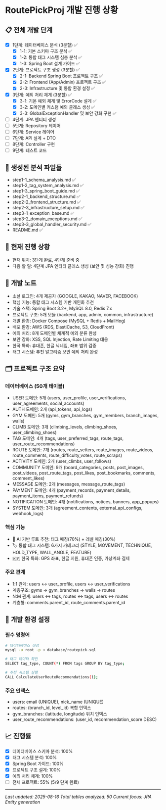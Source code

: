 # RoutePickProj 개발 진행 상황

## 📋 전체 개발 단계
- [x] 1단계: 데이터베이스 분석 (3분할) ✅
  - [x] 1-1: 기본 스키마 구조 분석 ✅
  - [x] 1-2: 통합 태그 시스템 심층 분석 ✅
  - [x] 1-3: Spring Boot 설계 가이드 ✅
- [x] 2단계: 프로젝트 구조 생성 (3분할) ✅
  - [x] 2-1: Backend Spring Boot 프로젝트 구조 ✅
  - [x] 2-2: Frontend (App/Admin) 프로젝트 구조 ✅
  - [x] 2-3: Infrastructure 및 통합 환경 설정 ✅
- [x] 3단계: 예외 처리 체계 (3분할) ✅
  - [x] 3-1: 기본 예외 체계 및 ErrorCode 설계 ✅
  - [x] 3-2: 도메인별 커스텀 예외 클래스 생성 ✅
  - [x] 3-3: GlobalExceptionHandler 및 보안 강화 구현 ✅
- [ ] 4단계: JPA 엔티티 생성  
- [ ] 5단계: Repository 레이어
- [ ] 6단계: Service 레이어
- [ ] 7단계: API 설계 + DTO
- [ ] 8단계: Controller 구현
- [ ] 9단계: 테스트 코드

## 📁 생성된 분석 파일들
- step1-1_schema_analysis.md ✅
- step1-2_tag_system_analysis.md ✅
- step1-3_spring_boot_guide.md ✅
- step2-1_backend_structure.md ✅
- step2-2_frontend_structure.md ✅
- step2-3_infrastructure_setup.md ✅
- step3-1_exception_base.md ✅
- step3-2_domain_exceptions.md ✅
- step3-3_global_handler_security.md ✅
- README.md ✅

## 🎯 현재 진행 상황
- 현재 위치: 3단계 완료, 4단계 준비 중
- 다음 할 일: 4단계 JPA 엔티티 클래스 생성 (보안 및 성능 강화) 진행

## 📝 개발 노트
- 소셜 로그인: 4개 제공자 (GOOGLE, KAKAO, NAVER, FACEBOOK)
- 핵심 기능: 통합 태그 시스템 기반 개인화 추천
- 기술 스택: Spring Boot 3.2+, MySQL 8.0, Redis 7.x
- 프로젝트 구조: 5개 모듈 (backend, app, admin, common, infrastructure)
- 개발 환경: Docker Compose (MySQL + Redis + MailHog)
- 배포 환경: AWS (RDS, ElastiCache, S3, CloudFront)
- 예외 처리: 8개 도메인별 체계적 예외 분류 완성
- 보안 강화: XSS, SQL Injection, Rate Limiting 대응
- 한국 특화: 휴대폰, 한글 닉네임, 좌표 범위 검증
- 태그 시스템: 추천 알고리즘 보안 예외 처리 완성

## 🗂️ 프로젝트 구조 요약
### 데이터베이스 (50개 테이블)
- USER 도메인: 5개 (users, user_profile, user_verifications, user_agreements, social_accounts)
- AUTH 도메인: 2개 (api_tokens, api_logs)  
- GYM 도메인: 5개 (gyms, gym_branches, gym_members, branch_images, walls)
- CLIMB 도메인: 3개 (climbing_levels, climbing_shoes, user_climbing_shoes)
- TAG 도메인: 4개 (tags, user_preferred_tags, route_tags, user_route_recommendations)
- ROUTE 도메인: 7개 (routes, route_setters, route_images, route_videos, route_comments, route_difficulty_votes, route_scraps)
- ACTIVITY 도메인: 2개 (user_climbs, user_follows)
- COMMUNITY 도메인: 9개 (board_categories, posts, post_images, post_videos, post_route_tags, post_likes, post_bookmarks, comments, comment_likes)
- MESSAGE 도메인: 2개 (messages, message_route_tags)
- PAYMENT 도메인: 4개 (payment_records, payment_details, payment_items, payment_refunds)
- NOTIFICATION 도메인: 4개 (notifications, notices, banners, app_popups)
- SYSTEM 도메인: 3개 (agreement_contents, external_api_configs, webhook_logs)

### 핵심 기능
- 🎯 AI 기반 루트 추천: 태그 매칭(70%) + 레벨 매칭(30%)
- 🏷️ 통합 태그 시스템: 6가지 카테고리 (STYLE, MOVEMENT, TECHNIQUE, HOLD_TYPE, WALL_ANGLE, FEATURE)
- 🇰🇷 한국 특화: GPS 좌표, 한글 지원, 휴대폰 인증, 가상계좌 결제

### 주요 관계
- 1:1 관계: users ↔ user_profile, users ↔ user_verifications
- 계층구조: gyms → gym_branches → walls → routes
- N:M 관계: users ↔ tags, routes ↔ tags, users ↔ routes
- 계층형: comments.parent_id, route_comments.parent_id

## 🔧 개발 환경 설정
### 필수 명령어
```bash
# 데이터베이스 생성
mysql -u root -p < database/routepick.sql

# 태그 데이터 확인
SELECT tag_type, COUNT(*) FROM tags GROUP BY tag_type;

# 추천 시스템 실행
CALL CalculateUserRouteRecommendations(1);
```

### 주요 인덱스
- users: email (UNIQUE), nick_name (UNIQUE)
- routes: (branch_id, level_id) 복합 인덱스
- gym_branches: (latitude, longitude) 위치 인덱스
- user_route_recommendations: (user_id, recommendation_score DESC)

## 📈 진행률
- [x] 데이터베이스 스키마 분석: 100%
- [x] 태그 시스템 분석: 100%
- [x] Spring Boot 가이드: 100%
- [x] 프로젝트 구조 설계: 100%
- [x] 예외 처리 체계: 100%
- [ ] 전체 프로젝트: 55% (5/9 단계 완료)

---
*Last updated: 2025-08-16*
*Total tables analyzed: 50*
*Current focus: JPA Entity generation*